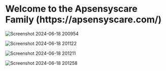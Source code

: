 <h1>Welcome to the Apsensyscare Family  (https://apsensyscare.com/) </h1> 



![Screenshot 2024-06-18 200954](https://github.com/AdityaKumar06/ASC/assets/132258134/790aa878-e981-4f70-bdd2-ec488cf33fa7)

![Screenshot 2024-06-18 201122](https://github.com/AdityaKumar06/ASC/assets/132258134/c4712c2c-7581-48eb-82a0-234fcd98df80)

![Screenshot 2024-06-18 201211](https://github.com/AdityaKumar06/ASC/assets/132258134/d007aba5-a1a9-4751-9068-eb430ce89468)

![Screenshot 2024-06-18 201258](https://github.com/AdityaKumar06/ASC/assets/132258134/6bb2ad45-770e-45e7-99c1-5a6ee67f23ad)
